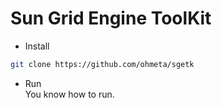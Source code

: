 # Sun Grid Engine ToolKit

* Install
```bash
git clone https://github.com/ohmeta/sgetk
```

* Run  
You know how to run.

